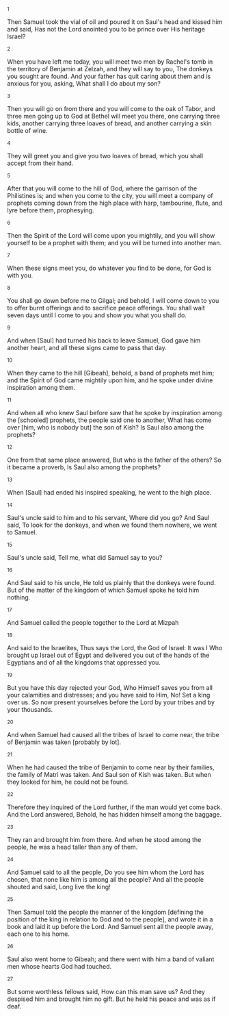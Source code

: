 <sup>1</sup> 

Then Samuel took the vial of oil and poured it on Saul's head and kissed him and said, Has not the Lord anointed you to be prince over His heritage Israel? 

<sup>2</sup> 

When you have left me today, you will meet two men by Rachel's tomb in the territory of Benjamin at Zelzah, and they will say to you, The donkeys you sought are found. And your father has quit caring about them and is anxious for you, asking, What shall I do about my son? 

<sup>3</sup> 

Then you will go on from there and you will come to the oak of Tabor, and three men going up to God at Bethel will meet you there, one carrying three kids, another carrying three loaves of bread, and another carrying a skin bottle of wine. 

<sup>4</sup> 

They will greet you and give you two loaves of bread, which you shall accept from their hand. 

<sup>5</sup> 

After that you will come to the hill of God, where the garrison of the Philistines is; and when you come to the city, you will meet a company of prophets coming down from the high place with harp, tambourine, flute, and lyre before them, prophesying. 

<sup>6</sup> 

Then the Spirit of the Lord will come upon you mightily, and you will show yourself to be a prophet with them; and you will be turned into another man. 

<sup>7</sup> 

When these signs meet you, do whatever you find to be done, for God is with you. 

<sup>8</sup> 

You shall go down before me to Gilgal; and behold, I will come down to you to offer burnt offerings and to sacrifice peace offerings. You shall wait seven days until I come to you and show you what you shall do. 

<sup>9</sup> 

And when [Saul] had turned his back to leave Samuel, God gave him another heart, and all these signs came to pass that day. 

<sup>10</sup> 

When they came to the hill [Gibeah], behold, a band of prophets met him; and the Spirit of God came mightily upon him, and he spoke under divine inspiration among them. 

<sup>11</sup> 

And when all who knew Saul before saw that he spoke by inspiration among the [schooled] prophets, the people said one to another, What has come over [him, who is nobody but] the son of Kish? Is Saul also among the prophets? 

<sup>12</sup> 

One from that same place answered, But who is the father of the others? So it became a proverb, Is Saul also among the prophets? 

<sup>13</sup> 

When [Saul] had ended his inspired speaking, he went to the high place. 

<sup>14</sup> 

Saul's uncle said to him and to his servant, Where did you go? And Saul said, To look for the donkeys, and when we found them nowhere, we went to Samuel. 

<sup>15</sup> 

Saul's uncle said, Tell me, what did Samuel say to you? 

<sup>16</sup> 

And Saul said to his uncle, He told us plainly that the donkeys were found. But of the matter of the kingdom of which Samuel spoke he told him nothing. 

<sup>17</sup> 

And Samuel called the people together to the Lord at Mizpah 

<sup>18</sup> 

And said to the Israelites, Thus says the Lord, the God of Israel: It was I Who brought up Israel out of Egypt and delivered you out of the hands of the Egyptians and of all the kingdoms that oppressed you. 

<sup>19</sup> 

But you have this day rejected your God, Who Himself saves you from all your calamities and distresses; and you have said to Him, No! Set a king over us. So now present yourselves before the Lord by your tribes and by your thousands. 

<sup>20</sup> 

And when Samuel had caused all the tribes of Israel to come near, the tribe of Benjamin was taken [probably by lot]. 

<sup>21</sup> 

When he had caused the tribe of Benjamin to come near by their families, the family of Matri was taken. And Saul son of Kish was taken. But when they looked for him, he could not be found. 

<sup>22</sup> 

Therefore they inquired of the Lord further, if the man would yet come back. And the Lord answered, Behold, he has hidden himself among the baggage. 

<sup>23</sup> 

They ran and brought him from there. And when he stood among the people, he was a head taller than any of them. 

<sup>24</sup> 

And Samuel said to all the people, Do you see him whom the Lord has chosen, that none like him is among all the people? And all the people shouted and said, Long live the king! 

<sup>25</sup> 

Then Samuel told the people the manner of the kingdom [defining the position of the king in relation to God and to the people], and wrote it in a book and laid it up before the Lord. And Samuel sent all the people away, each one to his home. 

<sup>26</sup> 

Saul also went home to Gibeah; and there went with him a band of valiant men whose hearts God had touched. 

<sup>27</sup> 

But some worthless fellows said, How can this man save us? And they despised him and brought him no gift. But he held his peace and was as if deaf.
